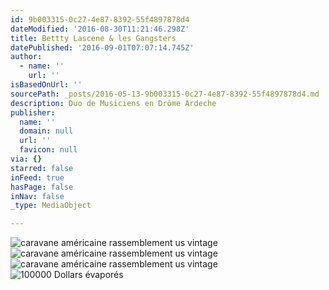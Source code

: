 ```yaml
---
id: 9b003315-0c27-4e87-8392-55f4897878d4
dateModified: '2016-08-30T11:21:46.298Z'
title: Bettty Lascene & les Gangsters
datePublished: '2016-09-01T07:07:14.745Z'
author:
  - name: ''
    url: ''
isBasedOnUrl: ''
sourcePath: _posts/2016-05-13-9b003315-0c27-4e87-8392-55f4897878d4.md
description: Duo de Musiciens en Drôme Ardeche
publisher:
  name: ''
  domain: null
  url: ''
  favicon: null
via: {}
starred: false
inFeed: true
hasPage: false
inNav: false
_type: MediaObject

---
```

![caravane américaine rassemblement us vintage](https://the-grid-user-content.s3-us-west-2.amazonaws.com/f9414eae-6d04-42e3-8d0d-7487b0368dc0.jpg)
![caravane américaine rassemblement us vintage](https://the-grid-user-content.s3-us-west-2.amazonaws.com/8cb03b66-1027-451b-a20c-9a51ed06a2c3.jpg)
![caravane américaine rassemblement us vintage](https://the-grid-user-content.s3-us-west-2.amazonaws.com/266988f4-2487-427a-9092-732a202d5b20.jpg)
![100000 Dollars évaporés](https://the-grid-user-content.s3-us-west-2.amazonaws.com/ea16efd7-cde1-45a5-8bd3-35cc38352b15.jpg)